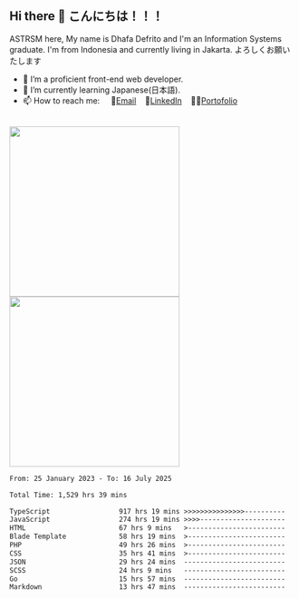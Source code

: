 ## Hi there 👋 こんにちは！！！
ASTRSM here, My name is Dhafa Defrito and I'm an Information Systems graduate. I'm from Indonesia and currently living in Jakarta. よろしくお願いたします

- 🔭 I’m a proficient front-end web developer.
- 🌱 I’m currently learning Japanese(日本語).
- 📫 How to reach me: &nbsp;&nbsp;&nbsp;&nbsp;📧[Email](ddefrito@gmail.com)&nbsp;&nbsp;&nbsp;&nbsp;💼[LinkedIn](https://www.linkedin.com/in/dhafad)&nbsp;&nbsp;&nbsp;&nbsp;👨‍🎨[Portofolio](https://ddefrito.vercel.app/)

<br>

<div align="left">
  <img src="https://media1.tenor.com/m/F96DSPtSiSgAAAAd/isekaijoucho-kamitsubaki.gif" height="300" />
	<a href="https://last.fm/user/nerumaeni"><img src="https://lastfm-recently-played.vercel.app/api?user=nerumaeni&count=5" height="300" /></a>
</div=

<!--START_SECTION:waka-->

```txt
From: 25 January 2023 - To: 16 July 2025

Total Time: 1,529 hrs 39 mins

TypeScript                 917 hrs 19 mins >>>>>>>>>>>>>>>----------   59.97 %
JavaScript                 274 hrs 19 mins >>>>---------------------   17.93 %
HTML                       67 hrs 9 mins   >------------------------   04.39 %
Blade Template             58 hrs 19 mins  >------------------------   03.81 %
PHP                        49 hrs 26 mins  >------------------------   03.23 %
CSS                        35 hrs 41 mins  >------------------------   02.33 %
JSON                       29 hrs 24 mins  -------------------------   01.92 %
SCSS                       24 hrs 9 mins   -------------------------   01.58 %
Go                         15 hrs 57 mins  -------------------------   01.04 %
Markdown                   13 hrs 47 mins  -------------------------   00.90 %
```

<!--END_SECTION:waka-->
